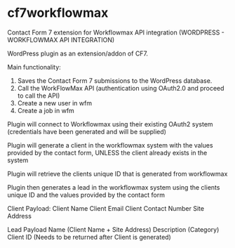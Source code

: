 # cf7workflowmax
Contact Form 7 extension for Workflowmax API integration (WORDPRESS - WORKFLOWMAX API INTEGRATION)

WordPress plugin as an extension/addon of CF7.
 
 Main functionality:
   1. Saves the Contact Form 7 submissions to the WordPress
      database.
   2. Call the WorkFlowMax API (authentication using OAuth2.0 and proceed to call the API)
   3. Create a new user in wfm
   4. Create a job in wfm



Plugin will connect to Workflowmax using their existing OAuth2 system (credentials have been 
generated and will be supplied)

Plugin will generate a client in the workflowmax system with the values provided by the 
contact form, UNLESS the client already exists in the system

Plugin will retrieve the clients unique ID that is generated from workflowmax

Plugin then generates a lead in the workflowmax system using the clients unique ID 
and the values provided by the contact form


Client Payload:
	Client Name
	Client Email
	Client Contact Number
	Site Address

Lead Payload
	Name (Client Name + Site Address)
	Description (Category)
	Client ID (Needs to be returned after Client is generated)
	

